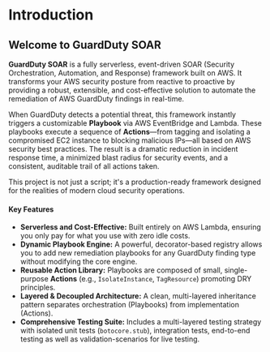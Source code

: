 # Introduction

## Welcome to GuardDuty SOAR

**GuardDuty SOAR** is a fully serverless, event-driven SOAR (Security Orchestration, Automation, and Response) framework built on AWS. It transforms your AWS security posture from reactive to proactive by providing a robust, extensible, and cost-effective solution to automate the remediation of AWS GuardDuty findings in real-time.

When GuardDuty detects a potential threat, this framework instantly triggers a customizable **Playbook** via AWS EventBridge and Lambda. These playbooks execute a sequence of **Actions**—from tagging and isolating a compromised EC2 instance to blocking malicious IPs—all based on AWS security best practices. The result is a dramatic reduction in incident response time, a minimized blast radius for security events, and a consistent, auditable trail of all actions taken.

This project is not just a script; it's a production-ready framework designed for the realities of modern cloud security operations.

#### Key Features

* **Serverless and Cost-Effective:** Built entirely on AWS Lambda, ensuring you only pay for what you use with zero idle costs.
* **Dynamic Playbook Engine:** A powerful, decorator-based registry allows you to add new remediation playbooks for any GuardDuty finding type without modifying the core engine.
* **Reusable Action Library:** Playbooks are composed of small, single-purpose **Actions** (e.g., `IsolateInstance`, `TagResource`) promoting DRY principles.
* **Layered & Decoupled Architecture:** A clean, multi-layered inheritance pattern separates orchestration (Playbooks) from implementation (Actions).
* **Comprehensive Testing Suite:** Includes a multi-layered testing strategy with isolated unit tests (`botocore.stub`), integration tests, end-to-end testing as well as validation-scenarios for live testing.